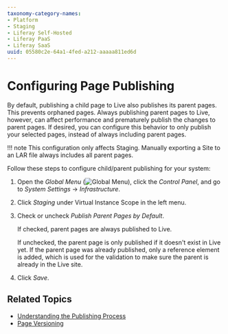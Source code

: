 ```yaml
---
taxonomy-category-names:
- Platform
- Staging
- Liferay Self-Hosted
- Liferay PaaS
- Liferay SaaS
uuid: 05580c2e-64a1-4fed-a212-aaaaa811ed6d
---
```


# Configuring Page Publishing

By default, publishing a child page to Live also publishes its parent pages. This prevents orphaned pages. Always publishing parent pages to Live, however, can affect performance and prematurely publish the changes to parent pages. If desired, you can configure this behavior to only publish your selected pages, instead of always including parent pages.

!!! note
    This configuration only affects Staging. Manually exporting a Site to an LAR file always includes all parent pages.

Follow these steps to configure child/parent publishing for your system:

1. Open the *Global Menu* (![Global Menu](../../../images/icon-applications-menu.png)), click the *Control Panel*, and go to *System Settings* &rarr; *Infrastructure*.

1. Click *Staging* under Virtual Instance Scope in the left menu.

1. Check or uncheck *Publish Parent Pages by Default*.

   If checked, parent pages are always published to Live.

   If unchecked, the parent page is only published if it doesn't exist in Live yet. If the parent page was already published, only a reference element is added, which is used for the validation to make sure the parent is already in the Live site.

1. Click *Save*.

## Related Topics

- [Understanding the Publishing Process](./understanding-the-publishing-process.md)
- [Page Versioning](./page-versioning.md)
